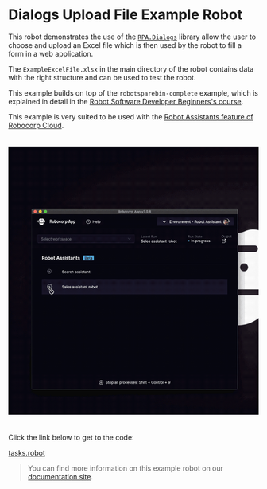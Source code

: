 # Dialogs Upload File Example Robot

This robot demonstrates the use of the [`RPA.Dialogs`](https://robocorp.com/docs/libraries/rpa-framework/rpa-dialogs) library allow the user to choose and upload an Excel file which is then used by the robot to fill a form in a web application.

The `ExampleExcelFile.xlsx` in the main directory of the robot contains data with the right structure and can be used to test the robot.

This example builds on top of the `robotsparebin-complete` example, which is explained in detail in the [Robot Software Developer Beginners's course](https://robocorp.com/docs/courses/beginners-course).

This example is very suited to be used with the [Robot Assistants feature of Robocorp Cloud](https://robocorp.com/docs/product-manuals/robocorp-cloud/using-assistant-robots).

<img src="images/robot-running-in-assistant.gif" width="700px" style="margin: 20px auto">

Click the link below to get to the code:

[tasks.robot](./tasks.robot)

> You can find more information on this example robot on our [documentation site](https://robocorp.com/docs/development-howtos/dialogs-assistant/uploading-files).
